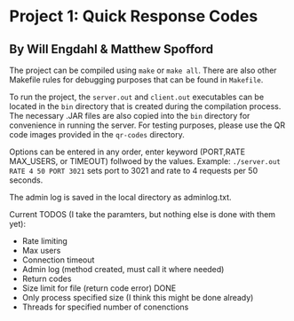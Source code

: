 # Project 1: Quick Response Codes

## By Will Engdahl & Matthew Spofford

The project can be compiled using `make` or `make all`. There are also other Makefile rules for debugging purposes that can be found in `Makefile`.

To run the project, the `server.out` and `client.out` executables can be located in the `bin` directory that is created during the compilation process. The necessary .JAR files are also copied into the `bin` directory for convenience in running the server. For testing purposes, please use the QR code images provided in the `qr-codes` directory.

Options can be entered in any order, enter keyword (PORT,RATE MAX_USERS, or TIMEOUT) follwoed by the values. Example: `./server.out RATE 4 50 PORT 3021` sets port to 3021 and rate to 4 requests per 50 seconds. 

The admin log is saved in the local directory as adminlog.txt.

Current TODOS (I take the paramters, but nothing else is done with them yet):
- Rate limiting
- Max users
- Connection timeout
- Admin log (method created, must call it where needed)
- Return codes
- Size limit for file (return code error) DONE
- Only process specified size (I think this might be done already)
- Threads for specified number of conenctions
